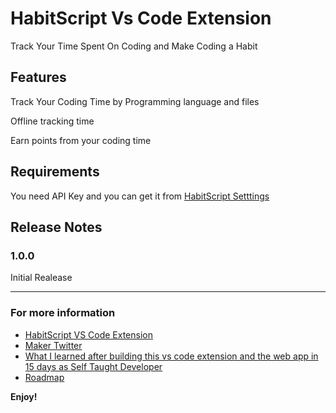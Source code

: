 # HabitScript Vs Code Extension

Track Your Time Spent On Coding and Make Coding a Habit

## Features

Track Your Coding Time by Programming language and files

Offline tracking time

Earn points from your coding time


## Requirements

You need API Key and you can get it from  [HabitScript Setttings](https://habit-script.herokuapp.com/signup)


## Release Notes



### 1.0.0

Initial Realease



-----------------------------------------------------------------------------------------------------------

### For more information

* [HabitScript VS Code Extension](http://code.visualstudio.com/docs/languages/markdown)
* [Maker Twitter](https://twitter.com/IliasHaddad3)
* [What I learned after building this vs code extension and the web app in 15 days as Self Taught Developer](https://medium.com/@iliashaddad/what-i-learned-after-building-my-first-product-in-15-days-as-self-taught-developer-ec856e72b05)
* [Roadmap](https://trello.com/b/7OUdaaeZ/habitscript-roadmap)


**Enjoy!**
